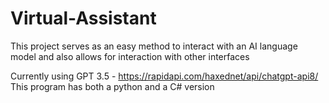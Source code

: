# Virtual-Assistant

This project serves as an easy method to interact with an AI language model and also allows for interaction with other interfaces

Currently using GPT 3.5 - https://rapidapi.com/haxednet/api/chatgpt-api8/
This program has both a python and a C# version
